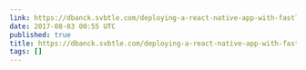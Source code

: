 ```yaml
---
link: https://dbanck.svbtle.com/deploying-a-react-native-app-with-fastlane
date: 2017-08-03 00:55 UTC
published: true
title: https://dbanck.svbtle.com/deploying-a-react-native-app-with-fastlane
tags: []
---
```



